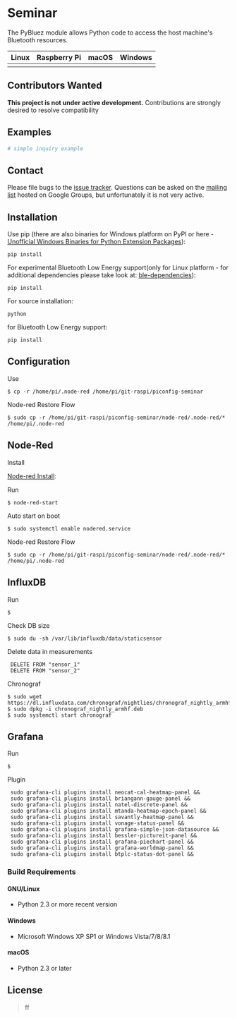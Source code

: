 Seminar
=======


The PyBluez module allows Python code to access the host machine's Bluetooth
resources.

| Linux  | Raspberry Pi | macOS | Windows |
| ------ | ------------ | ----- | ------- |
|        |              |       |         |




Contributors Wanted
-------------------

**This project is not under active development.** Contributions are strongly
desired to resolve compatibility 


Examples
--------

```python
# simple inquiry example

```

Contact
-------

Please file bugs to the [issue tracker][bugs]. Questions can be asked on the
[mailing list][ml] hosted on Google Groups, but unfortunately it is not very
active.

[bugs]: https://github.com/pybluez/pybluez/issues
[ml]: http://groups.google.com/group/pybluez/


Installation
------------

Use pip (there are also binaries for Windows platform on PyPI or here - [Unofficial Windows Binaries for Python Extension Packages](https://www.lfd.uci.edu/~gohlke/pythonlibs/#pybluez)):

    pip install 

For experimental Bluetooth Low Energy support(only for Linux platform -
for additional dependencies please take look at:
[ble-dependencies](https://bitbucket.org/OscarAcena/pygattlib/src/45e04060881a20189412681f52d55ff5add9f388/DEPENDS?at=default)):

    pip install 

For source installation:

    python 

for Bluetooth Low Energy support:

    pip install 

Configuration
------------

Use 

    $ cp -r /home/pi/.node-red /home/pi/git-raspi/piconfig-seminar


Node-red Restore Flow

    $ sudo cp -r /home/pi/git-raspi/piconfig-seminar/node-red/.node-red/* /home/pi/.node-red
 

Node-Red
------------
Install

[Node-red Install](https://nodered.org/docs/hardware/raspberrypi):

Run

    $ node-red-start

Auto start on boot

    $ sudo systemctl enable nodered.service

Node-red Restore Flow

    $ sudo cp -r /home/pi/git-raspi/piconfig-seminar/node-red/.node-red/* /home/pi/.node-red

InfluxDB
------------
Run

    $ 

Check DB size

    $ sudo du -sh /var/lib/influxdb/data/staticsensor

Delete data in measurements

     DELETE FROM "sensor_1"
     DELETE FROM "sensor_2"  


Chronograf

    $ sudo wget https://dl.influxdata.com/chronograf/nightlies/chronograf_nightly_armhf.deb
    $ sudo dpkg -i chronograf_nightly_armhf.deb
    $ sudo systemctl start chronograf

Grafana
------------
Run

    $ 

Plugin

     sudo grafana-cli plugins install neocat-cal-heatmap-panel &&
     sudo grafana-cli plugins install briangann-gauge-panel &&
     sudo grafana-cli plugins install natel-discrete-panel &&
     sudo grafana-cli plugins install mtanda-heatmap-epoch-panel &&
     sudo grafana-cli plugins install savantly-heatmap-panel &&
     sudo grafana-cli plugins install vonage-status-panel &&
     sudo grafana-cli plugins install grafana-simple-json-datasource &&
     sudo grafana-cli plugins install bessler-pictureit-panel &&
     sudo grafana-cli plugins install grafana-piechart-panel &&
     sudo grafana-cli plugins install grafana-worldmap-panel &&
     sudo grafana-cli plugins install btplc-status-dot-panel &&
      

### Build Requirements

#### GNU/Linux

-   Python 2.3 or more recent version

#### Windows

-   Microsoft Windows XP SP1 or Windows Vista/7/8/8.1

#### macOS

-   Python 2.3 or later
    

License
-------

> ff
